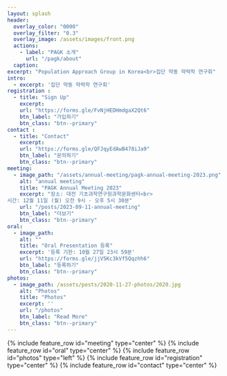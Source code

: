 ```yaml
---
layout: splash
header:
  overlay_color: "0000"
  overlay_filter: "0.3"
  overlay_image: /assets/images/front.png
  actions:
    - label: "PAGK 소개"
      url: "/pagk/about"
  caption: 
excerpt: "Population Approach Group in Korea<br>집단 약동 약력학 연구회"
intro: 
  - excerpt: '집단 약동 약력학 연구회'
registration :
  - title: "Sign Up"
    excerpt: 
    url: "https://forms.gle/FvNjHEDHmdgaX2Qt6"
    btn_label: "가입하기"
    btn_class: "btn--primary"
contact :
  - title: "Contact"
    excerpt: 
    url: "https://forms.gle/QFJqyEdAwB478iJa9"
    btn_label: "문의하기"
    btn_class: "btn--primary"
meeting:
  - image_path: "/assets/annual-meeting/pagk-annual-meeting-2023.png"
    alt: "annual meeting"
    title: "PAGK Annual Meeting 2023"
    excerpt: "장소: 대전 기초과학연구원과학문화센터<br>
시간: 12월 11일 (월) 오전 9시 - 오후 5시 30분"
    url: "/posts/2023-09-11-annual-meeting"
    btn_label: "더보기"
    btn_class: "btn--primary"
oral:
  - image_path: 
    alt: ""
    title: "Oral Presentation 등록"
    excerpt: '등록 기한: 10월 27일 23시 59분'
    url: "https://forms.gle/jjV5Kc3kVf5Qqzhh6"
    btn_label: "등록하기"
    btn_class: "btn--primary"
photos:
  - image_path: /assets/posts/2020-11-27-photos/2020.jpg
    alt: "Photos"
    title: "Photos"
    excerpt: ''
    url: "/photos"
    btn_label: "Read More"
    btn_class: "btn--primary"
---
```

{% include feature_row id="meeting" type="center" %}
{% include feature_row id="oral" type="center" %}
{% include feature_row id="photos" type="left" %}
{% include feature_row id="registration" type="center" %}
{% include feature_row id="contact" type="center" %}
